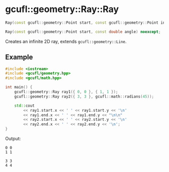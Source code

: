 # gcufl::geometry::Ray::Ray
```cpp
Ray(const gcufl::geometry::Point start, const gcufl::geometry::Point intersection) noexcept;

Ray(const gcufl::geometry::Point start, const double angle) noexcept;
```
Creates an infinite 2D ray, extends `gcufl::geometry::Line`.
## Example
```cpp
#include <iostream>
#include <gcufl/geometry.hpp>
#include <gcufl/math.hpp>

int main() {
	gcufl::geometry::Ray ray1({ 0, 0 }, { 1, 1 });
	gcufl::geometry::Ray ray2({ 3, 3 }, gcufl::math::radians(45));

	std::cout
		<< ray1.start.x << ' ' << ray1.start.y << '\n'
		<< ray1.end.x << ' ' << ray1.end.y << "\n\n"
		<< ray2.start.x << ' ' << ray2.start.y << '\n'
		<< ray2.end.x << ' ' << ray2.end.y << '\n';
}
```
Output:
```
0 0
1 1

3 3
4 4
```
